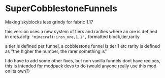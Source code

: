 # SuperCobblestoneFunnels
Making skyblocks less grindy for fabric 1.17

this version uses a new system of tiers and rarities where an ore is defined in ores.acfg:
`"minecraft:iron_ore,1,1",`
formatted block,tier,rarity

a tier is defined per funnel, a cobblestone funnel is tier 1 etc
rarity is defined as "the higher the number, the rarer something is"

I do have to add some other fixes, but non vanilla funnels dont have recipes, this is intended for modpack devs to do (would anyone really use this mod on its own?)
